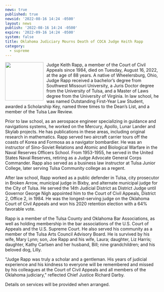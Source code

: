 ```yaml
---
news: true
published: true
newsid: '2022-08-16 14:24 -0500'
layout: news
publish: '2022-08-16 14:24 -0500'
expire: '2022-09-16 14:24 -0500'
system: false
title: Oklahoma Judiciary Mourns Death of COCA Judge Keith Rapp
category:
  - supreme
---
```

<a href="http://www.oscn.net/images/judges/id/keithrapp.jpg"><img style="width: 125px; float: left; margin: 0 10px 10px 0;" src="http://www.oscn.net/images/judges/id/keithrapp.jpg" /></a>
Judge Keith Rapp, a member of the Court of Civil Appeals since 1984, died on Tuesday, August 16, 2022, at the age of 88 years.  A native of Wheelersburg, Ohio, Judge Rapp received a bachelor’s degree from Southwest Missouri University, a Juris Doctor degree from the University of Tulsa, and a Master of Laws degree from the University of Virginia.  In law school, he was named Outstanding First-Year Law Student, awarded a Scholarship Key, named three times to the Dean’s List, and a member of the Tulsa Law Review.  

Prior to law school, as an aerospace engineer specializing in guidance and navigations systems, he worked on the Mercury, Apollo, Lunar Lander and Skylab projects. He has publications in these areas, including original research in mathematics. Rapp served two aircraft carrier tours off the coasts of Korea and Formosa as a navigator bombardier.  He was an instructor of Sino-Soviet Relations and Atomic and Biological Warfare in the Naval Reserves Officers School. From 1953-1955, he served in the United States Naval Reserves, retiring as a Judge Advocate General Corps Commander. Rapp also served as a business law instructor at Tulsa Junior College, later serving Tulsa Community college as a regent.  

After law school, Rapp worked as a public defender in Tulsa, city prosecutor in Broken Arrow, municipal judge in Bixby, and alternate municipal judge for the City of Tulsa.  He served the 14th Judicial District as District Judge until Governor George Nigh appointed him to the Court of Civil Appeals, District 2, Office 2, in 1984.  He was the longest-serving judge on the Oklahoma Court of Civil Appeals and won his 2020 retention election with a 64% favorable vote.  

Rapp is a member of the Tulsa County and Oklahoma Bar Associations, as well as holding membership in the bar associations of the U.S. Court of Appeals and the U.S. Supreme Court.  He also served his community as a member of the Tulsa Arts Council Advisory Board.  He is survived by his wife, Mary Lynn; son, Joe Rapp and his wife, Laura; daughter, Liz Harris; daughter, Kathy Carlsen and her husband, Bill; nine grandchildren; and his beloved dog, Lilly.

"Judge Rapp was truly a scholar and a gentleman.  His years of judicial experience and his kindness to everyone will be remembered and missed by his colleagues at the Court of Civil Appeals and all members of the Oklahoma judiciary," reflected Chief Justice Richard Darby.

Details on services will be provided when arranged.
